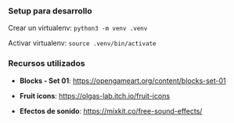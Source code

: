 ### Setup para desarrollo
Crear un virtualenv: `python3 -m venv .venv`

Activar virtualenv: `source .venv/bin/activate`


### Recursos utilizados
* **Blocks - Set 01**: https://opengameart.org/content/blocks-set-01

* **Fruit icons**: https://olgas-lab.itch.io/fruit-icons

* **Efectos de sonido**: https://mixkit.co/free-sound-effects/
